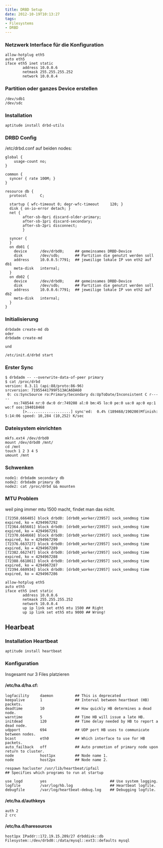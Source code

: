 ```yaml
---
title: DRBD Setup
date: 2012-10-19T10:13:27
tags:
- Filesystems
- DRBD
---
```


### Netzwerk Interface  für die Konfiguration

```
allow-hotplug eth5
auto eth5
iface eth5 inet static
        address 10.0.0.6
        netmask 255.255.255.252
        network 10.0.0.4
```

### Partition oder ganzes Device erstellen

```
/dev/sdb1
/dev/sdc
```

### Installation

```
aptitude install drbd-utils
```

### DRBD Config

/etc/drbd.conf auf beiden nodes:

```
global {
    usage-count no;
}

common {
  syncer { rate 100M; }
}

resource db {
  protocol      C;

  startup { wfc-timeout 0; degr-wfc-timeout     120; }
  disk { on-io-error detach; }
  net {
        after-sb-0pri discard-older-primary;
        after-sb-1pri discard-secondary;
        after-sb-2pri disconnect;
        }

  syncer {
  }
  on db01 {
    device      /dev/drbd0;     ## gemeinsames DRBD-Device
    disk        /dev/sdb;       ## Partition die genutzt werden soll
    address     10.0.0.5:7791;  ## jeweilige lokale IP von eth2 auf db1
    meta-disk   internal;
  }
  on db02 {
    device      /dev/drbd0;     ## gemeinsames DRBD-Device
    disk        /dev/sdb;       ## Partition die genutzt werden soll
    address     10.0.0.6:7791;  ## jeweilige lokale IP von eth2 auf db2
    meta-disk   internal;
  }
}
```

### Initialisierung

```
drbdadm create-md db
oder
drbdadm create-md

und

/etc/init.d/drbd start
```

### Erster Sync

```
$ drbdadm -- --overwrite-data-of-peer primary
$ cat /proc/drbd
version: 8.3.11 (api:88/proto:86-96)
srcversion: 71955441799F513ACA6DA60
 0: cs:SyncSource ro:Primary/Secondary ds:UpToDate/Inconsistent C r-----
    ns:748544 nr:0 dw:0 dr:749208 al:0 bm:45 lo:0 pe:0 ua:0 ap:0 ep:1 wo:f oos:194018468
        [>....................] sync'ed:  0.4% (189468/190200)Mfinish: 5:14:06 speed: 10,284 (10,252) K/sec
```

### Dateisystem einrichten

    mkfs.ext4 /dev/drbd0
    mount /dev/drbd0 /mnt/
    cd /mnt
    touch 1 2 3 4 5
    umount /mnt

### Schwenken

    node1: drbdadm secondary db
    node2: drbdadm primary db
    node2: cat /proc/drbd && mounten

### MTU Problem

weil ping immer mtu 1500 macht, findet man das nicht.

```
[72358.666485] block drbd0: [drbd0_worker/23957] sock_sendmsg time expired, ko = 4294967292
[72364.665601] block drbd0: [drbd0_worker/23957] sock_sendmsg time expired, ko = 4294967291
[72370.664668] block drbd0: [drbd0_worker/23957] sock_sendmsg time expired, ko = 4294967290
[72376.663727] block drbd0: [drbd0_worker/23957] sock_sendmsg time expired, ko = 4294967289
[72382.662747] block drbd0: [drbd0_worker/23957] sock_sendmsg time expired, ko = 4294967288
[72388.661861] block drbd0: [drbd0_worker/23957] sock_sendmsg time expired, ko = 4294967287
[72394.660934] block drbd0: [drbd0_worker/23957] sock_sendmsg time expired, ko = 4294967286

allow-hotplug eth5
auto eth5
iface eth5 inet static
        address 10.0.0.6
        netmask 255.255.255.252
        network 10.0.0.4
        up ip link set eth5 mtu 1500 ## Right
        up ip link set eth5 mtu 9000 ## Wrong!

```

## Hearbeat

### Installation Heartbeat

```
aptitude install heartbeat
```

### Konfiguration

Insgesamt nur 3 Files platzieren

#### /etc/ha.d/ha.cf:

```
logfacility     daemon          ## This is deprecated
keepalive       1               ## Interval between heartbeat (HB) packets.
deadtime        10              ## How quickly HB determines a dead node.
warntime        5               ## Time HB will issue a late HB.
initdead        120             ## Time delay needed by HB to report a dead node.
udpport         694             ## UDP port HB uses to communicate between nodes.
bcast           eth0            ## Which interface to use for HB packets.
auto_failback   off             ## Auto promotion of primary node upon return to cluster.
node            host1px         ## Node name 1.
node            host2px         ## Node name 2.

respawn hacluster /usr/lib/heartbeat/ipfail
## Specifies which programs to run at startup

use_logd        yes                             ## Use system logging.
logfile         /var/log/hb.log                 ## Heartbeat logfile.
debugfile       /var/log/heartbeat-debug.log    ## Debugging logfile.
```

#### /etc/ha.d/authkeys

```
auth 2
2 crc
```

#### /etc/ha.d/haresources

```
host1px IPaddr::172.19.15.209/27 drbddisk::db Filesystem::/dev/drbd0::/data/mysql::ext3::defaults mysql
```
